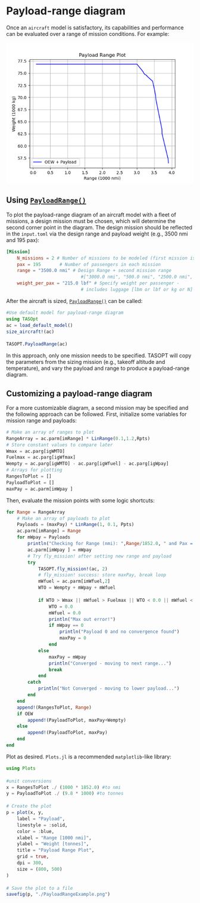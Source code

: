 # Payload-range diagram

Once an `aircraft` model is satisfactory, its capabilities and performance can be evaluated over a range of mission conditions. For example:

![PayloadRangePlot](../assets/PayloadRangeExample.png)

## Using [`PayloadRange()`](@ref)

To plot the payload-range diagram of an aircraft model with a fleet of missions, a design mission must be chosen, which will determine the second corner point in the diagram. The design mission should be reflected in the `input.toml` via the design range and payload weight (e.g., 3500 nmi and 195 pax):

```toml
[Mission]
    N_missions = 2 # Number of missions to be modeled (first mission is the design mission)
    pax = 195       # Number of passengers in each mission
    range = "3500.0 nmi" # Design Range + second mission range
                            #["3000.0 nmi", "500.0 nmi", "2500.0 nmi", "3550.0 nmi", "3734.0 nmi"] # Design Range + second mission range
    weight_per_pax = "215.0 lbf" # Specify weight per passenger - 
                            # includes luggage [lbm or lbf or kg or N] 
```

After the aircraft is sized, [`PayloadRange()`](@ref) can be called:
```julia
#Use default model for payload-range diagram
using TASOpt
ac = load_default_model() 
size_aircraft!(ac)

TASOPT.PayloadRange(ac)
```

In this approach, only one mission needs to be specified. TASOPT will copy the parameters from the sizing mission (e.g., takeoff altitude and temperature), and vary the payload and range to produce a payload-range diagram. 


## Customizing a payload-range diagram

For a more customizable diagram, a second mission may be specified and the following approach can be followed. First, initialize some variables for mission range and payloads:

```julia
# Make an array of ranges to plot
RangeArray = ac.parm[imRange] * LinRange(0.1,1.2,Rpts)
# Store constant values to compare later
Wmax = ac.parg[igWMTO]
Fuelmax = ac.parg[igWfmax]
Wempty = ac.parg[igWMTO] - ac.parg[igWfuel] - ac.parg[igWpay]
# Arrays for plotting
RangesToPlot = []
PayloadToPlot = []
maxPay = ac.parm[imWpay ]
```

Then, evaluate the mission points with some logic shortcuts:

```julia
for Range = RangeArray
    # Make an array of payloads to plot
    Payloads = (maxPay) * LinRange(1, 0.1, Ppts)
    ac.parm[imRange] = Range
    for mWpay = Payloads
        println("Checking for Range (nmi): ",Range/1852.0, " and Pax = ", mWpay/(215*4.44822))
        ac.parm[imWpay ] = mWpay
        # Try fly_mission! after setting new range and payload
        try
            TASOPT.fly_mission!(ac, 2)
            # fly_mission! success: store maxPay, break loop
            mWfuel = ac.parm[imWfuel,2]
            WTO = Wempty + mWpay + mWfuel

            if WTO > Wmax || mWfuel > Fuelmax || WTO < 0.0 || mWfuel < 0.0 
                WTO = 0.0
                mWfuel = 0.0
                println("Max out error!")
                if mWpay == 0
                    println("Payload 0 and no convergence found")
                    maxPay = 0
                end
            else
                maxPay = mWpay
                println("Converged - moving to next range...")
                break
            end     
        catch
            println("Not Converged - moving to lower payload...")      
        end
    end
    append!(RangesToPlot, Range)
    if OEW
        append!(PayloadToPlot, maxPay+Wempty)
    else
        append!(PayloadToPlot, maxPay)
    end
end
```

Plot as desired. `Plots.jl` is a recommended `matplotlib`-like library:

```julia
using Plots

#unit conversions
x = RangesToPlot ./ (1000 * 1852.0) #to nmi
y = PayloadToPlot ./ (9.8 * 1000) #to tonnes

# Create the plot
p = plot(x, y,
    label = "Payload",
    linestyle = :solid, 
    color = :blue,
    xlabel = "Range [1000 nmi]",
    ylabel = "Weight [tonnes]",
    title = "Payload Range Plot",
    grid = true,
    dpi = 300,
    size = (800, 500)
)

# Save the plot to a file
savefig(p, "./PayloadRangeExample.png")

```
